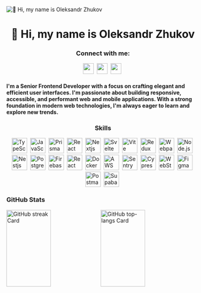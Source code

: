 ![👋 Hi, my name is Oleksandr Zhukov](https://user-images.githubusercontent.com/74038190/213910845-af37a709-8995-40d6-be59-724526e3c3d7.gif)

<div id="toc">
  <ul align="center" style="list-style: none">
    <summary>
      <h1>
        👋 Hi, my name is Oleksandr Zhukov
      </h1>
    </summary>
  </ul>
</div>

**<h3 align="center">Connect with me:</h3>** 
<p align="center"><a href="https://github.com/https://github.com/AleksandrZhukov" target="_blank"><img src="https://img.shields.io/badge/GitHub-100000?style=for-the-badge&logo=github&logoColor=white" height="28" style="margin-right: 4px"></a> <a href="https://www.linkedin.com/in/https://www.linkedin.com/in/aleksandrzhukov/" target="_blank"><img src="https://img.shields.io/badge/LinkedIn-0077B5?style=for-the-badge&logo=linkedin&logoColor=white" height="28" style="margin-right: 4px"></a> <a href="	aleksandr.a.zhukov@gmail.com" target="_blank"><img src="https://img.shields.io/badge/Gmail-D14836?style=for-the-badge&logo=gmail&logoColor=white" height="28" style="margin-right: 4px"></a></p>

 **<h4 align="left">I'm a Senior Frontend Developer with a focus on crafting elegant and efficient user interfaces. I'm passionate about building responsive, accessible, and performant web and mobile applications. With a strong foundation in modern web technologies, I'm always eager to learn and explore new trends.</h3>**

 **<h3 align="center">Skills</h3>**

<div style="display: flex; flex-wrap: wrap; gap: 4px; justify-content: center;"><img src="https://skillicons.dev/icons?i=typescript" height="40" alt="TypeScript" style="margin-right: 4px"> <img src="https://skillicons.dev/icons?i=javascript" height="40" alt="JavaScript" style="margin-right: 4px"> <img src="https://skillicons.dev/icons?i=prisma" height="40" alt="Prisma" style="margin-right: 4px"> <img src="https://skillicons.dev/icons?i=react" height="40" alt="React" style="margin-right: 4px"> <img src="https://skillicons.dev/icons?i=nextjs" height="40" alt="Nextjs" style="margin-right: 4px"> <img src="https://skillicons.dev/icons?i=svelte" height="40" alt="Svelte" style="margin-right: 4px"> <img src="https://skillicons.dev/icons?i=vite" height="40" alt="Vite" style="margin-right: 4px"> <img src="https://skillicons.dev/icons?i=redux" height="40" alt="Redux" style="margin-right: 4px"> <img src="https://skillicons.dev/icons?i=webpack" height="40" alt="Webpack" style="margin-right: 4px"> <img src="https://skillicons.dev/icons?i=nodejs" height="40" alt="Node.js" style="margin-right: 4px"> <img src="https://skillicons.dev/icons?i=nestjs" height="40" alt="Nestjs" style="margin-right: 4px"> <img src="https://skillicons.dev/icons?i=postgresql" height="40" alt="PostgreSQL" style="margin-right: 4px"> <img src="https://skillicons.dev/icons?i=firebase" height="40" alt="Firebase" style="margin-right: 4px"> <img src="https://skillicons.dev/icons?i=react" height="40" alt="React Native" style="margin-right: 4px"> <img src="https://skillicons.dev/icons?i=docker" height="40" alt="Docker" style="margin-right: 4px"> <img src="https://skillicons.dev/icons?i=aws" height="40" alt="AWS" style="margin-right: 4px"> <img src="https://skillicons.dev/icons?i=sentry" height="40" alt="Sentry" style="margin-right: 4px"> <img src="https://skillicons.dev/icons?i=cypress" height="40" alt="Cypress" style="margin-right: 4px"> <img src="https://skillicons.dev/icons?i=webstorm" height="40" alt="WebStorm" style="margin-right: 4px"> <img src="https://skillicons.dev/icons?i=figma" height="40" alt="Figma" style="margin-right: 4px"> <img src="https://skillicons.dev/icons?i=postman" height="40" alt="Postman" style="margin-right: 4px"> <img src="https://skillicons.dev/icons?i=supabase" height="40" alt="Supabase" style="margin-right: 4px"></div>

 **<h3 align="left">GitHub Stats</h3>**

<p align="left">
  <img width="48%" height="200px" src="https://streak-stats.demolab.com/?user=AleksandrZhukov&theme=react&hide_border=false&date_format=M+j%5B%2C+Y%5D&mode=daily&hide_total_contributions=false&hide_current_streak=false&hide_longest_streak=false&card_height=200" alt="GitHub streak Card" />
  <img width="48%" height="200px" src="https://github-readme-stats.vercel.app/api/top-langs?username=AleksandrZhukov&theme=react&hide_title=false&layout=compact&langs_count=6&hide_progress=false&card_width=400" alt="GitHub top-langs Card" />
</p>

